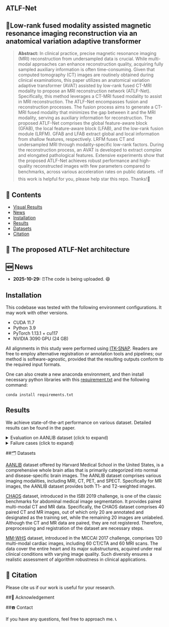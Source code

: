 ## ATLF-Net

## 📝Low-rank fused modality assisted magnetic resonance imaging reconstruction via an anatomical variation adaptive transformer



> **Abstract:** In clinical practice, precise magnetic resonance imaging (MRI) reconstruction from undersampled data is crucial. While multi-modal approaches can enhance reconstruction quality, acquiring fully sampled auxiliary information is often time-consuming. Given that computed tomography (CT) images are routinely obtained during clinical examinations, this paper utilizes an anatomical variation adaptive transformer (AVAT) assisted by low-rank fused CT-MRI modality to propose an MRI reconstruction network (ATLF-Net). Specifically, this method leverages a CT-MRI fused modality to assist in MRI reconstruction. The ATLF-Net encompasses fusion and reconstruction processes. The fusion process aims to generate a CT-MRI fused modality that minimizes the gap between it and the MRI modality, serving as auxiliary information for reconstruction. The proposed ATLF-Net comprises the global feature-aware block (GFAB), the local feature-aware block (LFAB), and the low-rank fusion module (LRFM). GFAB and LFAB extract global and local information from shallow features, respectively. LRFM fuses CT and undersampled MRI through modality-specific low-rank factors. During the reconstruction process, an AVAT is developed to extract complex and elongated pathological features. Extensive experiments show that the proposed ATLF-Net achieves robust performance and high-quality reconstructed images with few parameters compared to benchmarks, across various acceleration rates on public datasets.
⭐If this work is helpful for you, please help star this repo. Thanks!🤗


## 📑 Contents

- [Visual Results](#visual_results)
- [News](#news)
- [Installation](#installation)
- [Results](#results)
- [Datasets](#Datasets)
- [Citation](#cite)



## <a name="Real-S"></a> 🥇 The proposed ATLF-Net architecture




## <a name="news"></a> 🆕 News

- **2025-10-29:** ⏰The code is being uploaded. 😄
 


## <a name="installation"></a> Installation

This codebase was tested with the following environment configurations. It may work with other versions.

- CUDA 11.7
- Python 3.9
- PyTorch 1.13.1 + cu117
- NVIDIA 3090 GPU (24 GB) 

All alignments in this study were performed using [ITK-SNAP](http://www.itksnap.org/).  Readers are free to employ alternative registration or annotation tools and pipelines;  our method is software-agnostic, provided that the resulting outputs conform to the required input formats.


One can also create a new anaconda environment, and then install necessary python libraries with this [requirement.txt](https://drive.google.com/file/) and the following command: 
```
conda install requirements.txt
```

## Results
We achieve state-of-the-art performance on various dataset. Detailed results can be found in the paper.

<details>
<summary>Evaluation on AANLIB dataset (click to expand)</summary>
<p align="center">
    <img src="Reconstruction result/reconstruction result-1.png" style="border-radius: 15px">
</p>
</details>

<details>
<summary>Failure cases (click to expand)</summary>
<p align="center">
    <img src="Reconstruction result/Failure cases.png" style="border-radius: 15px">
</p>
</details>

##🗂️ Datasets

[AANLIB](https://www.med.harvard.edu/aanlib/home.html) dataset offered by Harvard Medical School in the United States, is a comprehensive whole brain atlas that is primarily categorized into normal and disease-specific brain images. The AANLIB dataset comprises various imaging modalities, including MRI, CT, PET, and SPECT. Specifically for MR images, the AANLIB dataset provides both T1- and T2-weighted images. 

[CHAOS](https://paperswithcode.com/dataset/CHAOS) dataset, introduced in the ISBI 2019 challenge, is one of the classic benchmarks for abdominal medical image segmentation. It provides paired multi-modal CT and MR data. Specifically, the CHAOS dataset comprises 40 paired CT and MR images, out of which only 20 are annotated and designated as the training set, while the remaining 20 images are unlabeled. Although the CT and MR data are paired, they are not registered. Therefore, preprocessing and registration of the dataset are necessary steps.

[MM-WHS](https://zmiclab.github.io/zxh/0/mmwhs/) dataset, introduced in the MICCAI 2017 challenge, comprises 120 multi-modal cardiac images, including 60 CT/CTA and 60 MRI scans. The data cover the entire heart and its major substructures, acquired under real clinical conditions with varying image quality. Such diversity ensures a realistic assessment of algorithm robustness in clinical applications.

## <a name="cite"></a> 🥰 Citation

Please cite us if our work is useful for your research.

##🧩 Acknowledgement
 
##☎️ Contact

If you have any questions, feel free to approach me. 📞



